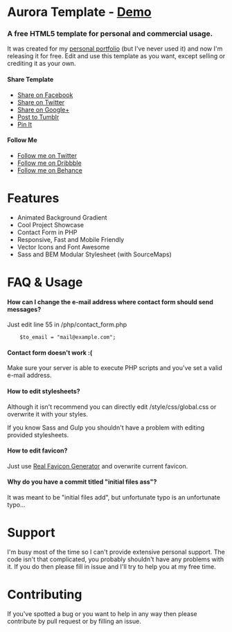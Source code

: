 Aurora Template - [Demo](http://dominikserafin.github.io/aurora-template)
===============

### A free HTML5 template for personal and commercial usage.

It was created for my [personal portfolio](http://serafin.io/?utm_source=Aurora-Template&utm_medium=GitHub-Readme&utm_campaign=Freebie) (but I've never used it) and now I'm releasing it for free. Edit and use this template as you want, except selling or crediting it as your own.


#### Share Template

- [Share on Facebook](https://www.facebook.com/sharer/sharer.php?u=http%3A%2F%2Fserafin.io%2Faurora-template%2F&t=Free%20Aurora%20Template)
- [Share on Twitter](https://twitter.com/intent/tweet?source=http%3A%2F%2Fserafin.io%2Faurora-template%2F&text=Free%20Aurora%20Template:%20http%3A%2F%2Fserafin.io%2Faurora-template%2F&via=SerafinDominik)
- [Share on Google+](https://plus.google.com/share?url=http%3A%2F%2Fserafin.io%2Faurora-template%2F)
- [Post to Tumblr](http://www.tumblr.com/share?v=3&u=http%3A%2F%2Fserafin.io%2Faurora-template%2F&t=Free%20Aurora%20Template&s=)
- [Pin It](http://pinterest.com/pin/create/button/?url=http%3A%2F%2Fserafin.io%2Faurora-template%2F&description=Beautiful%20free%20HTML5%20template%20created%20by%20Dominik%20Serafin.)



#### Follow Me

- [Follow me on Twitter](https://twitter.com/SerafinDominik)
- [Follow me on Dribbble](https://dribbble.com/DominikSerafin)
- [Follow me on Behance](https://www.behance.net/dominikserafin)



# Features

- Animated Background Gradient
- Cool Project Showcase
- Contact Form in PHP
- Responsive, Fast and Mobile Friendly
- Vector Icons and Font Awesome
- Sass and BEM Modular Stylesheet (with SourceMaps)



# FAQ & Usage

#### How can I change the e-mail address where contact form should send messages?

Just edit line 55 in /php/contact_form.php

```
    $to_email = "mail@example.com";
```

#### Contact form doesn't work :(

Make sure your server is able to execute PHP scripts and you've set a valid e-mail address.



#### How to edit stylesheets?

Although it isn't recommend you can directly edit /style/css/global.css or overwrite it with your styles.

If you know Sass and Gulp you shouldn't have a problem with editing provided stylesheets.



#### How to edit favicon?

Just use [Real Favicon Generator](http://realfavicongenerator.net/) and overwrite current favicon.


#### Why do you have a commit titled "initial files ass"?

It was meant to be "initial files add", but unfortunate typo is an unfortunate typo...


# Support

I'm busy most of the time so I can't provide extensive personal support. The code isn't that complicated, you probably shouldn't have any problems with it. If you do then please fill in issue and I'll try to help you at my free time.



# Contributing

If you've spotted a bug or you want to help in any way then please contribute by pull request or by filling an issue.


